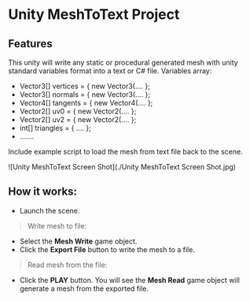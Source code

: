 # Unity MeshToText Project

## Features
This unity will write any static or procedural generated mesh with unity standard variables format into a text or C# file.
Variables array: 
* Vector3[] vertices = { new Vector3(.... };
* Vector3[] normals = { new Vector3(.... };
* Vector4[] tangents = { new Vector4(.... };
* Vector2[] uv0 = { new Vector2(.... };
* Vector2[] uv2 = { new Vector2(.... };
* int[] triangles = { .... };
* .......

Include example script to load the mesh from text file back to the scene.


![Unity MeshToText Screen Shot](./Unity MeshToText Screen Shot.jpg)

## How it works:

- Launch the scene.

>Write mesh to file:
- Select the **Mesh Write** game object.
- Click the **Export File** button to write the mesh to a file.

>Read mesh from the file:
- Click the **PLAY** button. You will see the **Mesh Read** game object will generate a mesh from the exported file.
